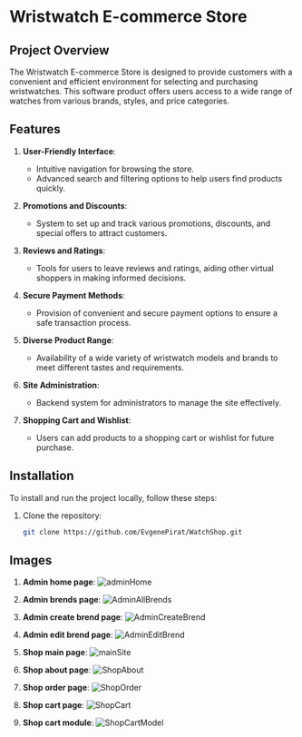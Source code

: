 # Wristwatch E-commerce Store

## Project Overview
The Wristwatch E-commerce Store is designed to provide customers with a convenient and efficient environment for selecting and purchasing wristwatches. This software product offers users access to a wide range of watches from various brands, styles, and price categories.

## Features
1. **User-Friendly Interface**: 
   - Intuitive navigation for browsing the store.
   - Advanced search and filtering options to help users find products quickly.

2. **Promotions and Discounts**:
   - System to set up and track various promotions, discounts, and special offers to attract customers.

3. **Reviews and Ratings**:
   - Tools for users to leave reviews and ratings, aiding other virtual shoppers in making informed decisions.

4. **Secure Payment Methods**:
   - Provision of convenient and secure payment options to ensure a safe transaction process.

5. **Diverse Product Range**:
   - Availability of a wide variety of wristwatch models and brands to meet different tastes and requirements.

6. **Site Administration**:
   - Backend system for administrators to manage the site effectively.

7. **Shopping Cart and Wishlist**:
   - Users can add products to a shopping cart or wishlist for future purchase.

## Installation
To install and run the project locally, follow these steps:

1. Clone the repository:
   ```bash
   git clone https://github.com/EvgenePirat/WatchShop.git

## Images

1. **Admin home page**:
![adminHome](https://github.com/EvgenePirat/WatchShop/assets/91915175/3d7380ea-b7bc-4fc1-a4f8-bdab3404eb19)

2. **Admin brends page**:
![AdminAllBrends](https://github.com/EvgenePirat/WatchShop/assets/91915175/fc9b2c8a-ce5a-4057-ba25-525fac2ad19c)

3. **Admin create brend page**:
![AdminCreateBrend](https://github.com/EvgenePirat/WatchShop/assets/91915175/804b7db3-9e8b-4675-ad01-513b7d95c85e)

4. **Admin edit brend page**:
![AdminEditBrend](https://github.com/EvgenePirat/WatchShop/assets/91915175/9c56a9c1-8f80-4ad0-bac7-61042382627a)

5. **Shop main page**:
![mainSite](https://github.com/EvgenePirat/WatchShop/assets/91915175/8129baef-ca7c-491b-bb09-8f906cb5d5c7)

6. **Shop about page**:
![ShopAbout](https://github.com/EvgenePirat/WatchShop/assets/91915175/a5b8b91e-ba22-41a8-8ae0-7fa1fd26e177)

7. **Shop order page**:
![ShopOrder](https://github.com/EvgenePirat/WatchShop/assets/91915175/d58d6877-3c87-4470-97e1-fad735cd8a11)

8. **Shop cart page**:
![ShopCart](https://github.com/EvgenePirat/WatchShop/assets/91915175/21376b18-357b-4158-85f1-a6ad6ab0a424)

9. **Shop cart module**:
![ShopCartModel](https://github.com/EvgenePirat/WatchShop/assets/91915175/c2e1b4f6-d2cc-49c0-90fb-b7bcbe96d1c7)
